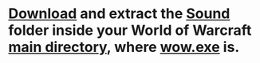 # [Download](https://github.com/mrrosh/No_Error_Sounds/files/9438022/Sound.zip) and extract the [Sound](#) folder inside your World of Warcraft [main directory](#), where [wow.exe](#) is.
